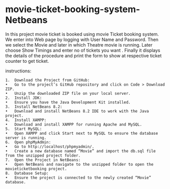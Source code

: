 # movie-ticket-booking-system-Netbeans

In this project movie ticket is booked  using  movie Ticket booking system. We enter into Web page by logging with User Name and Password. 
Then we select the Movie and later in which Theatre movie is running. Later choose Show Timings and enter no of tickets you want .
Finally it displays the details of the procedure and print the form to show at respective ticket counter to get ticket. 

 instructions:

	1.	Download the Project from GitHub:
	•	Go to the project’s GitHub repository and click on Code > Download ZIP.
	•	Unzip the downloaded ZIP file on your local server.
	2.	Install JDK:
	•	Ensure you have the Java Development Kit installed.
	3.	Install NetBeans 8.2:
	•	Download and install NetBeans 8.2 IDE to work with the Java project.
	4.	Install XAMPP:
	•	Download and install XAMPP for running Apache and MySQL.
	5.	Start MySQL:
	•	Open XAMPP and click Start next to MySQL to ensure the database server is running.
	6.	Open phpMyAdmin:
	•	Go to http://localhost/phpmyadmin/.
	•	Create a new database named “Movie” and import the db.sql file from the unzipped project folder.
	7.	Open the Project in NetBeans:
	•	Open NetBeans and navigate to the unzipped folder to open the movieticketbooking project.
	8.	Database Setup:
	•	Ensure the project is connected to the newly created “Movie” database.

